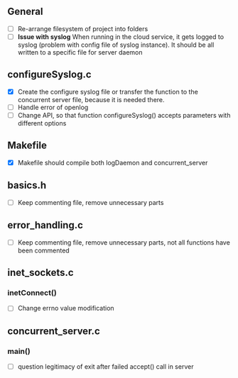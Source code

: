 ## General
* [ ] Re-arrange filesystem of project into folders
* [ ] **Issue with syslog** When running in the cloud service, it gets logged to syslog (problem with config file of syslog instance). It should be all written to a specific file for server daemon
## configureSyslog.c
* [X] Create the configure syslog file or transfer the function to the concurrent server file, because it is needed there.
* [ ] Handle error of openlog
* [ ] Change API, so that function configureSyslog() accepts parameters with different options
## Makefile
* [X] Makefile should compile both logDaemon and concurrent_server
## basics.h
* [ ] Keep commenting file, remove unnecessary parts
## error_handling.c
* [ ] Keep commenting file, remove unnecessary parts, not all functions have been commented
## inet_sockets.c
### inetConnect()
* [ ] Change errno value modification
## concurrent_server.c
### main()
* [ ] question legitimacy of exit after failed accept() call in server

